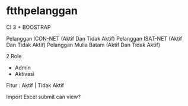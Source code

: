 # ftthpelanggan
CI 3 + BOOSTRAP


Pelanggan ICON-NET (Aktif Dan Tidak Aktif)
Pelanggan ISAT-NET (Aktif Dan Tidak Aktif)
Pelanggan Mulia Batam (Aktif Dan Tidak Aktif)

2 Role
- Admin
- Aktivasi

Fitur :
Aktif | Tidak Aktif

Import Excel
submit can view?
